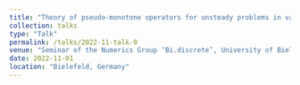 ```yaml
---
title: "Theory of pseudo-monotone operators for unsteady problems in variable exponent spaces"
collection: talks
type: "Talk"
permalink: /talks/2022-11-talk-9
venue: "Seminar of the Numerics Group ‘Bi.discrete’, University of Bielefeld"
date: 2022-11-01
location: "Bielefeld, Germany"
--- 
```


